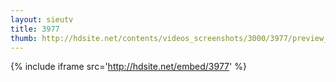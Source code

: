 ```yaml
---
layout: sieutv
title: 3977
thumb: http://hdsite.net/contents/videos_screenshots/3000/3977/preview_360p.mp4.jpg
---
```

{% include iframe src='http://hdsite.net/embed/3977' %}
 
